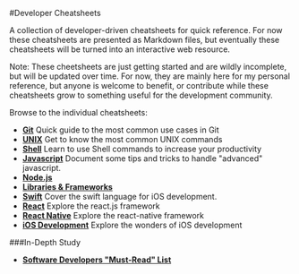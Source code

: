 #Developer Cheatsheets

A collection of developer-driven cheatsheets for quick reference. For now these cheatsheets are presented as Markdown files, but eventually these cheatsheets will be turned into an interactive web resource.

Note: These cheetsheets are just getting started and are wildly incomplete, but will be updated over time. For now, they are mainly here for my personal reference, but anyone is welcome to benefit, or contribute while these cheatsheets grow to something useful for the development community.

Browse to the individual cheatsheets:

- **[Git](https://github.com/radiovisual/cheatsheets/blob/master/git.md)** Quick guide to the most common use cases in Git
- **[UNIX](https://github.com/radiovisual/cheatsheets/blob/master/unix.md)** Get to know the most common UNIX commands
- **[Shell](https://github.com/radiovisual/cheatsheets/blob/master/shell.md)** Learn to use Shell commands to increase your productivity
- **[Javascript](https://github.com/radiovisual/cheatsheets/blob/master/javascript.md)** Document some tips and tricks to handle "advanced" javascript.
- **[Node.js](https://github.com/radiovisual/cheatsheets/blob/master/node.md)**
- **[Libraries & Frameworks](https://github.com/radiovisual/cheatsheets/blob/master/libraries-and-frameworks.md)**
- **[Swift](https://github.com/radiovisual/cheatsheets/blob/master/swift.md)** Cover the swift language for iOS development.
- **[React](https://github.com/radiovisual/cheatsheets/blob/master/react.md)** Explore the react.js framework
- **[React Native](https://github.com/radiovisual/cheatsheets/blob/master/react-native.md)** Explore the react-native framework
- **[iOS Development](https://github.com/radiovisual/cheatsheets/blob/master/ios.md)** Explore the wonders of iOS development

###In-Depth Study

- **[Software Developers "Must-Read" List](https://github.com/radiovisual/cheatsheets/blob/master/must-read.md)**